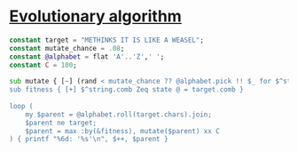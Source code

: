 [1]: https://rosettacode.org/wiki/Evolutionary_algorithm

# [Evolutionary algorithm][1]

```raku
constant target = "METHINKS IT IS LIKE A WEASEL";
constant mutate_chance = .08;
constant @alphabet = flat 'A'..'Z',' ';
constant C = 100;
 
sub mutate { [~] (rand < mutate_chance ?? @alphabet.pick !! $_ for $^string.comb) }
sub fitness { [+] $^string.comb Zeq state @ = target.comb }
 
loop (
    my $parent = @alphabet.roll(target.chars).join;
    $parent ne target;
    $parent = max :by(&fitness), mutate($parent) xx C
) { printf "%6d: '%s'\n", $++, $parent }
```